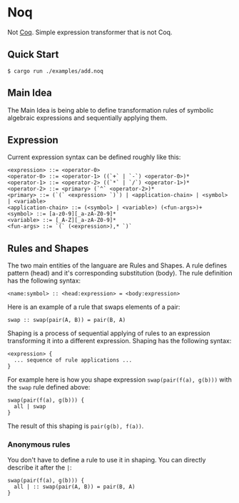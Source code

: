 # Noq

Not [Coq](https://coq.inria.fr/). Simple expression transformer that is not Coq.

## Quick Start

```console
$ cargo run ./examples/add.noq
```

## Main Idea

The Main Idea is being able to define transformation rules of symbolic algebraic expressions and sequentially applying them.

## Expression

Current expression syntax can be defined roughly like this:

```
<expression> ::= <operator-0>
<operator-0> ::= <operator-1> ((`+` | `-`) <operator-0>)*
<operator-1> ::= <operator-2> ((`*` | `/`) <operator-1>)*
<operator-2> ::= <primary> (`^` <operator-2>)*
<primary> ::= (`(` <expression> `)`) | <application-chain> | <symbol> | <variable>
<application-chain> ::= (<symbol> | <variable>) (<fun-args>)+
<symbol> ::= [a-z0-9][_a-zA-Z0-9]*
<variable> ::= [_A-Z][_a-zA-Z0-9]*
<fun-args> ::= `(` (<expression>),* `)`
```

## Rules and Shapes

The two main entities of the languare are Rules and Shapes. A rule defines pattern (head) and it's corresponding substitution (body). The rule definition has the following syntax:

```
<name:symbol> :: <head:expression> = <body:expression>
```

Here is an example of a rule that swaps elements of a pair:

```
swap :: swap(pair(A, B)) = pair(B, A)
```

Shaping is a process of sequential applying of rules to an expression transforming it into a different expression. Shaping has the following syntax:

```
<expression> {
  ... sequence of rule applications ...
}
```

For example here is how you shape expression `swap(pair(f(a), g(b)))` with the `swap` rule defined above:

```
swap(pair(f(a), g(b))) {
  all | swap
}
```

The result of this shaping is `pair(g(b), f(a))`.

### Anonymous rules

You don't have to define a rule to use it in shaping. You can directly describe it after the `|`:

```
swap(pair(f(a), g(b))) {
  all | :: swap(pair(A, B)) = pair(B, A)
}
```

